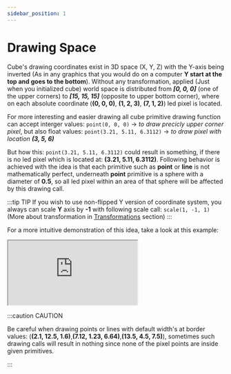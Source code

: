 ```yaml
---
sidebar_position: 1
---
```


# Drawing Space

Cube's drawing coordinates exist in 3D space (X, Y, Z) with the Y-axis being inverted (As in any graphics that you would do on a computer **Y start at the top and goes to the bottom**). Without any transformation, applied (Just when you initialized cube) world space is distributed from _**[0, 0, 0]**_ (one of the upper corners) to _**[15, 15, 15]**_ (opposite to upper bottom corner), where on each absolute coordinate (**(0, 0, 0)**, **(1, 2, 3)**, **(7, 1, 2)**) led pixel is located.

For more interesting and easier drawing all cube primitive drawing function can accept interger values: `point(0, 0, 0)` -> _to draw precicly upper corner pixel_, but also float values: `point(3.21, 5.11, 6.3112)` -> _to draw pixel with location **(3, 5, 6)**_

But how this: `point(3.21, 5.11, 6.3112)` could result in something, if there is no led pixel which is located at: **(3.21, 5.11, 6.3112)**. Following behavior is achieved with the idea is that each primitive such as **point** or **line** is not mathematically perfect, underneath **point** primitive is a sphere with a diameter of **0.5**, so all led pixel within an area of that sphere will be affected by this drawing call.

:::tip TIP
If you wish to use non-flipped Y version of coordinate system, you always can scale **Y** axis by **-1** with following scale call: `scale(1, -1, 1)` (More about transformation in [Transformations](../transforms-doc/content) section)
:::

For a more intuitive demonstration of this idea, take a look at this example:

<iframe src="https://sim.cube.qwe.me/examples/system/index.html">
  <p>Your browser does not support iframes.</p>
</iframe>

:::caution CAUTION

Be careful when drawing points or lines with default width's at border values: (**(2.1, 12.5, 1.6)**,**(7.12, 1.23, 6.64)**,**(13.5, 4.5, 7.5)**), sometimes such drawing calls will result in nothing since none of the pixel points are inside given primitives.

:::
